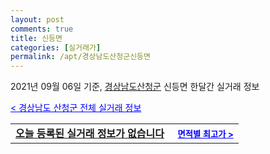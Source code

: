 ```yaml
---
layout: post
comments: true
title: 신등면
categories: [실거래가]
permalink: /apt/경상남도산청군신등면
---
```


2021년 09월 06일 기준, <a href="/apt/경상남도산청군">경상남도산청군</a> 신등면 한달간 실거래 정보

<a style="color: blue;" href="/apt/경상남도산청군">< 경상남도 산청군 전체 실거래 정보</a>
<!---- start ---->
<table>
  <tr>
    <td colspan="4" style="font-weight: bold;"><a href="/apt/경상남도산청군신등면{name_without_space}">오늘 등록된 실거래 정보가 없습니다</a> &nbsp;&nbsp;&nbsp; <a style="color: blue; font-size: smaller;" href="/apt/경상남도산청군신등면{name_without_space}">면적별 최고가 ></a></td>
  </tr>
    
</table>
<!---- end ---->
    